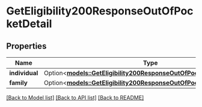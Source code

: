 # GetEligibility200ResponseOutOfPocketDetail

## Properties

Name | Type | Description | Notes
------------ | ------------- | ------------- | -------------
**individual** | Option<[**models::GetEligibility200ResponseOutOfPocketDetailIndividual**](getEligibility_200_response_out_of_pocket_detail_individual.md)> |  | [optional]
**family** | Option<[**models::GetEligibility200ResponseOutOfPocketDetailIndividual**](getEligibility_200_response_out_of_pocket_detail_individual.md)> |  | [optional]

[[Back to Model list]](../README.md#documentation-for-models) [[Back to API list]](../README.md#documentation-for-api-endpoints) [[Back to README]](../README.md)


